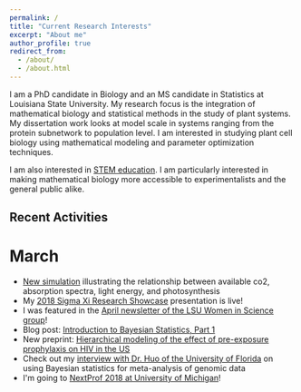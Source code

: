 ```yaml
---
permalink: /
title: "Current Research Interests"
excerpt: "About me"
author_profile: true
redirect_from: 
  - /about/
  - /about.html
---
```

I am a PhD candidate in Biology and an MS candidate in Statistics at Louisiana State University. My research focus is the integration of mathematical biology and statistical methods in the study of plant systems. My dissertation work looks at model scale in systems ranging from the protein subnetwork to population level. I am interested in studying plant cell biology using mathematical modeling and parameter optimization techniques. 

I am also interested in [STEM education](https://rdale1.github.io/teaching/). I am particularly interested in making mathematical biology more accessible to experimentalists and the general public alike.




## Recent Activities ##
# March #
* [New simulation](https://rdale1.shinyapps.io/wischu_biol2018/ ) illustrating the relationship between available co2, absorption spectra, light energy, and photosynthesis
* My [2018 Sigma Xi Research Showcase](https://rdaleresearch.tumblr.com/) presentation is live! 
* I was featured in the [April newsletter of the LSU Women in Science group](rdale1.github.io/publications/2018AprilNewsletter.pdf)! 
* Blog post: [Introduction to Bayesian Statistics, Part 1](https://iambecomecomputational.wordpress.com/2018/03/30/introduction-to-bayesian-statistics-part-1/)
* New preprint: [Hierarchical modeling of the effect of pre-exposure prophylaxis on HIV in the US](https://www.biorxiv.org/content/early/2018/03/22/285940)
* Check out my [interview with Dr. Huo of the University of Florida](https://community.plantae.org/article/4938546103625713555/interview-bayesian-statistics-for-meta-analysis-of-genomic-data) on using Bayesian statistics for meta-analysis of genomic data
* I'm going to [NextProf 2018 at University of Michigan](https://sites.lsa.umich.edu/nextprof-science/about-nextprof/)!
